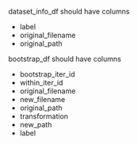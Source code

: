 dataset_info_df should have columns
- label
- original_filename
- original_path

bootstrap_df should have columns
- bootstrap_iter_id 
- within_iter_id 
- original_filename
- new_filename 
- original_path 
- transformation 
- new_path
- label

